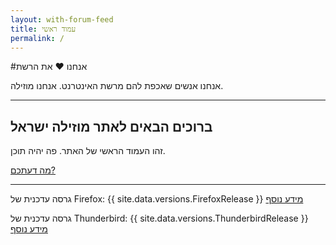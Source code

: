 ```yaml
---
layout: with-forum-feed
title: עמוד ראשי
permalink: /
---
```


#אנחנו <span title="אוהבים">♥</span> את הרשת

אנחנו אנשים שאכפת להם מרשת האינטרנט. אנחנו מוזילה. 

---

## ברוכים הבאים לאתר מוזילה ישראל

זהו העמוד הראשי של האתר. פה יהיה תוכן.

[מה דעתכם?]

[מה דעתכם?]: {{site.repo-url}}/../../issues/

---

גרסה עדכנית של Firefox:&rlm; {{ site.data.versions.FirefoxRelease }} [מידע נוסף](firefox/)

גרסה עדכנית של Thunderbird:&rlm; {{ site.data.versions.ThunderbirdRelease }} [מידע נוסף](thunderbird/)

